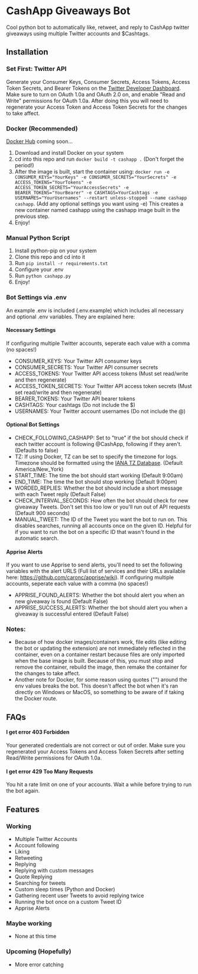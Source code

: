 # CashApp Giveaways Bot

Cool python bot to automatically like, retweet, and reply to CashApp twitter giveaways using multiple Twitter accounts and $Cashtags.

## Installation

### Set First: Twitter API
Generate your Consumer Keys, Consumer Secrets, Access Tokens, Access Token Secrets, and Bearer Tokens on the [Twitter Developer Dashboard](https://developer.twitter.com/en/portal/dashboard). Make sure to turn on OAuth 1.0a and OAuth 2.0 on, and enable "Read and Write" permissions for OAuth 1.0a. After doing this you will need to regenerate your Access Token and Access Token Secrets for the changes to take affect.

### Docker (Recommended)
[Docker Hub](https://hub.docker.com/u/nelsondane) coming soon...
1. Download and install Docker on your system
2. cd into this repo and run `docker build -t cashapp .` (Don't forget the period!)
3. After the image is built, start the container using: `docker run -e CONSUMER_KEYS="YourKeys" -e CONSUMER_SECRETS="YourSecrets" -e ACCESS_TOKENS="YourTokens" -e ACCESS_TOKEN_SECRETS="YourAccessSecrets" -e BEARER_TOKENS="YourBearer" -e CASHTAGS=YourCashtags -e USERNAMES="YourUsernames" --restart unless-stopped --name cashapp cashapp`. (Add any optional settings you want using -e) This creates a new container named cashapp using the cashapp image built in the previous step.
4. Enjoy!

### Manual Python Script
1. Install python-pip on your system
2. Clone this repo and cd into it
3. Run `pip install -r requirements.txt`
4. Configure your .env
5. Run `python cashapp.py`
6. Enjoy!

### Bot Settings via .env
An example .env is included (.env.example) which includes all necessary and optional .env variables. They are explained here:
#### Necessary Settings
If configuring multiple Twitter accounts, seperate each value with a comma (no spaces!)
- CONSUMER_KEYS: Your Twitter API consumer keys
- CONSUMER_SECRETS: Your Twitter API consumer secrets
- ACCESS_TOKENS: Your Twitter API access tokens (Must set read/write and then regenerate)
- ACCESS_TOKEN_SECRETS: Your Twitter API access token secrets (Must set read/write and then regenerate)
- BEARER_TOKENS: Your Twitter API bearer tokens
- CASHTAGS: Your cashtags (Do not include the $)
- USERNAMES: Your Twitter account usernames (Do not include the @)

#### Optional Bot Settings
- CHECK_FOLLOWING_CASHAPP: Set to "true" if the bot should check if each twitter account is following @CashApp, following if they aren't. (Defaults to false)
- TZ: If using Docker, TZ can be set to specify the timezone for logs. Timezone should be formatted using the [IANA TZ Database](https://www.iana.org/time-zones). (Default America/New_York)
- START_TIME: The time the bot should start working (Default 9:00am)
- END_TIME: The time the bot should stop working (Default 9:00pm)
- WORDED_REPLIES: Whether the bot should include a short message with each Tweet reply (Default False)
- CHECK_INTERVAL_SECONDS: How often the bot should check for new giveaway Tweets. Don't set this too low or you'll run out of API requests (Default 900 seconds)
- MANUAL_TWEET: The ID of the Tweet you want the bot to run on. This disables searches, running all accounts once on the given ID. Helpful for if you want to run the bot on a specific ID that wasn't found in the automatic search.
#### Apprise Alerts
If you want to use Apprise to send alerts, you'll need to set the following variables with the alert URLS (Full list of services and their URLs available here: https://github.com/caronc/apprise/wiki). If configuring multiple accounts, seperate each value with a comma (no spaces!)
- APPRISE_FOUND_ALERTS: Whether the bot should alert you when an new giveaway is found (Default False)
- APPRISE_SUCCESS_ALERTS: Whether the bot should alert you when a giveaway is successful entered (Default False)

### Notes:
- Because of how docker images/containers work, file edits (like editing the bot or updating the extension) are not immediately reflected in the container, even on a container restart because files are only imported when the base image is built. Because of this, you must stop and remove the container, rebuild the image, then remake the container for the changes to take affect.
- Another note for Docker, for some reason using quotes ("") around the env values breaks the bot. This doesn't affect the bot when it's ran directly on Windows or MacOS, so something to be aware of if taking the Docker route.

## FAQs

#### I get error 403 Forbidden

Your generated credentials are not correct or out of order. Make sure you regenerated your Access Tokens and Access Token Secrets after setting Read/Write permissions for OAuth 1.0a.

#### I get error 429 Too Many Requests

You hit a rate limit on one of your accounts. Wait a while before trying to run the bot again.

## Features

### Working
- Multiple Twitter Accounts
- Account following
- Liking
- Retweeting
- Replying
- Replying with custom messages
- Quote Replying
- Searching for tweets
- Custom sleep times (Python and Docker)
- Gathering recent user Tweets to avoid replying twice
- Running the bot once on a custom Tweet ID
- Apprise Alerts

### Maybe working
- None at this time

### Upcoming (Hopefully)
- More error catching
